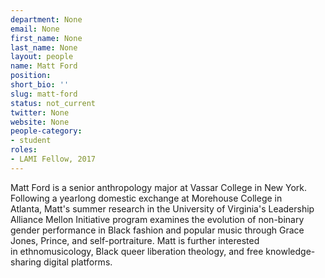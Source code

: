 ```yaml
---
department: None
email: None
first_name: None
last_name: None
layout: people
name: Matt Ford
position:
short_bio: ''
slug: matt-ford
status: not_current
twitter: None
website: None
people-category:
- student
roles:
- LAMI Fellow, 2017
---
```


Matt Ford is a senior anthropology major at Vassar College in New York. Following a yearlong domestic exchange at Morehouse College in Atlanta, Matt's summer research in the University of Virginia's Leadership Alliance Mellon Initiative program examines the evolution of non-binary gender performance in Black fashion and popular music through Grace Jones, Prince, and self-portraiture. Matt is further interested in ethnomusicology, Black queer liberation theology, and free knowledge-sharing digital platforms.
